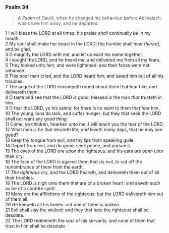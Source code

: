 ### Psalm 34

> *A Psalm* of David, when he changed his behaviour before Abimelech; who drove him away, and he departed.

1 I will bless the LORD at all times: his praise *shall* continually *be* in my mouth.  
2 My soul shall make her boast in the LORD: the humble shall hear *thereof*, and be glad.  
3 O magnify the LORD with me, and let us exalt his name together.  
4 I sought the LORD, and he heard me, and delivered me from all my fears.  
5 They looked unto him, and were lightened: and their faces were not ashamed.  
6 This poor man cried, and the LORD heard *him*, and saved him out of all his troubles.  
7 The angel of the LORD encampeth round about them that fear him, and delivereth them.  
8 O taste and see that the LORD *is* good: blessed *is* the man *that* trusteth in him.  
9 O fear the LORD, ye his saints: for *there is* no want to them that fear him.  
10 The young lions do lack, and suffer hunger: but they that seek the LORD shall not want any good *thing*.  
11 Come, ye children, hearken unto me: I will teach you the fear of the LORD.  
12 What man *is he that* desireth life, *and* loveth *many* days, that he may see good?  
13 Keep thy tongue from evil, and thy lips from speaking guile.  
14 Depart from evil, and do good; seek peace, and pursue it.  
15 The eyes of the LORD *are* upon the righteous, and his ears *are open* unto their cry.  
16 The face of the LORD *is* against them that do evil, to cut off the remembrance of them from the earth.  
17 *The righteous* cry, and the LORD heareth, and delivereth them out of all their troubles.  
18 The LORD *is* nigh unto them that are of a broken heart; and saveth such as be of a contrite spirit.  
19 Many *are* the afflictions of the righteous: but the LORD delivereth him out of them all.  
20 He keepeth all his bones: not one of them is broken.  
21 Evil shall slay the wicked: and they that hate the righteous shall be desolate.  
22 The LORD redeemeth the soul of his servants: and none of them that trust in him shall be desolate.  
